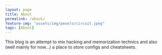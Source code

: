 ```yaml
---
layout: page
title: About
permalink: /about/
feature-img: "assets/img/pexels/circuit.jpeg"
tags: [About]
---
```


This blog is an attempt to mix hacking and memorization technics and also (well mainly for now...) a place to store configs and cheatsheets.<br>
